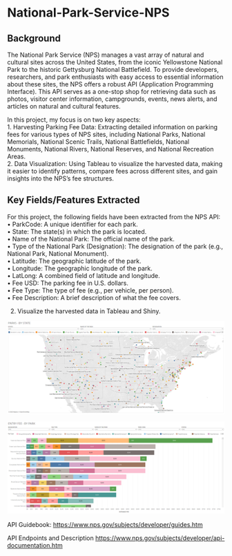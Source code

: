 # National-Park-Service-NPS

## Background 

The National Park Service (NPS) manages a vast array of natural and cultural sites across the United States, from the iconic Yellowstone National Park to the historic Gettysburg National Battlefield. To provide developers, researchers, and park enthusiasts with easy access to essential information about these sites, the NPS offers a robust API (Application Programming Interface). This API serves as a one-stop shop for retrieving data such as photos, visitor center information, campgrounds, events, news alerts, and articles on natural and cultural features.

In this project, my focus is on two key aspects: <br/>
	1.	Harvesting Parking Fee Data: Extracting detailed information on parking fees for various types of NPS sites, including National Parks, National Memorials, National Scenic Trails, National Battlefields, National Monuments, National Rivers, National Reserves, and National Recreation Areas. <br/>
	2.	Data Visualization: Using Tableau to visualize the harvested data, making it easier to identify patterns, compare fees across different sites, and gain insights into the NPS’s fee structures.

## Key Fields/Features Extracted

For this project, the following fields have been extracted from the NPS API:
	•	ParkCode: A unique identifier for each park.<br/>
	•	State: The state(s) in which the park is located.<br/>
	•	Name of the National Park: The official name of the park.<br/>
	•	Type of the National Park (Designation): The designation of the park (e.g., National Park, National Monument).<br/>
	•	Latitude: The geographic latitude of the park.<br/>
	•	Longitude: The geographic longitude of the park.<br/>
	•	LatLong: A combined field of latitude and longitude.<br/>
	•	Fee USD: The parking fee in U.S. dollars.<br/>
	•	Fee Type: The type of fee (e.g., per vehicle, per person).<br/>
	•	Fee Description: A brief description of what the fee covers.<br/>



2. Visualize the harvested data in Tableau and Shiny.

![Image1](https://github.com/gagandeepsinghkhanuja/National-Park-Service-NPS/blob/main/Output/Parks%20by%20State.png)

![Image2](https://github.com/gagandeepsinghkhanuja/National-Park-Service-NPS/blob/main/Output/Parks%20-%20By%20Entrance%20Fee.png)




API Guidebook:
https://www.nps.gov/subjects/developer/guides.htm

API Endpoints and Description
https://www.nps.gov/subjects/developer/api-documentation.htm
